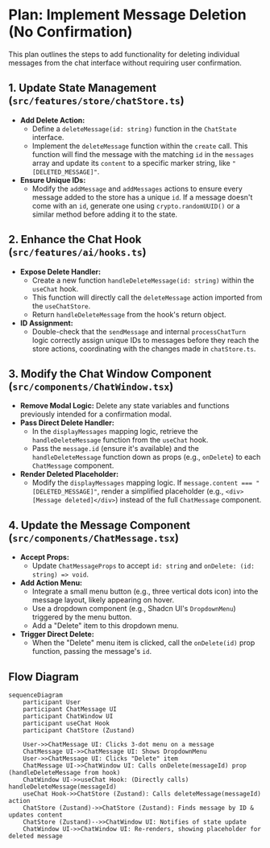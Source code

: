 # Plan: Implement Message Deletion (No Confirmation)

This plan outlines the steps to add functionality for deleting individual messages from the chat interface without requiring user confirmation.

## 1. Update State Management (`src/features/store/chatStore.ts`)

*   **Add Delete Action:**
    *   Define a `deleteMessage(id: string)` function in the `ChatState` interface.
    *   Implement the `deleteMessage` function within the `create` call. This function will find the message with the matching `id` in the `messages` array and update its `content` to a specific marker string, like `"[DELETED_MESSAGE]"`.
*   **Ensure Unique IDs:**
    *   Modify the `addMessage` and `addMessages` actions to ensure every message added to the store has a unique `id`. If a message doesn't come with an `id`, generate one using `crypto.randomUUID()` or a similar method before adding it to the state.

## 2. Enhance the Chat Hook (`src/features/ai/hooks.ts`)

*   **Expose Delete Handler:**
    *   Create a new function `handleDeleteMessage(id: string)` within the `useChat` hook.
    *   This function will directly call the `deleteMessage` action imported from the `useChatStore`.
    *   Return `handleDeleteMessage` from the hook's return object.
*   **ID Assignment:**
    *   Double-check that the `sendMessage` and internal `processChatTurn` logic correctly assign unique IDs to messages before they reach the store actions, coordinating with the changes made in `chatStore.ts`.

## 3. Modify the Chat Window Component (`src/components/ChatWindow.tsx`)

*   **Remove Modal Logic:** Delete any state variables and functions previously intended for a confirmation modal.
*   **Pass Direct Delete Handler:**
    *   In the `displayMessages` mapping logic, retrieve the `handleDeleteMessage` function from the `useChat` hook.
    *   Pass the `message.id` (ensure it's available) and the `handleDeleteMessage` function down as props (e.g., `onDelete`) to each `ChatMessage` component.
*   **Render Deleted Placeholder:**
    *   Modify the `displayMessages` mapping logic. If `message.content === "[DELETED_MESSAGE]"`, render a simplified placeholder (e.g., `<div>[Message deleted]</div>`) instead of the full `ChatMessage` component.

## 4. Update the Message Component (`src/components/ChatMessage.tsx`)

*   **Accept Props:**
    *   Update `ChatMessageProps` to accept `id: string` and `onDelete: (id: string) => void`.
*   **Add Action Menu:**
    *   Integrate a small menu button (e.g., three vertical dots icon) into the message layout, likely appearing on hover.
    *   Use a dropdown component (e.g., Shadcn UI's `DropdownMenu`) triggered by the menu button.
    *   Add a "Delete" item to this dropdown menu.
*   **Trigger Direct Delete:**
    *   When the "Delete" menu item is clicked, call the `onDelete(id)` prop function, passing the message's `id`.

## Flow Diagram

```mermaid
sequenceDiagram
    participant User
    participant ChatMessage UI
    participant ChatWindow UI
    participant useChat Hook
    participant ChatStore (Zustand)

    User->>ChatMessage UI: Clicks 3-dot menu on a message
    ChatMessage UI->>ChatMessage UI: Shows DropdownMenu
    User->>ChatMessage UI: Clicks "Delete" item
    ChatMessage UI->>ChatWindow UI: Calls onDelete(messageId) prop (handleDeleteMessage from hook)
    ChatWindow UI->>useChat Hook: (Directly calls) handleDeleteMessage(messageId)
    useChat Hook->>ChatStore (Zustand): Calls deleteMessage(messageId) action
    ChatStore (Zustand)->>ChatStore (Zustand): Finds message by ID & updates content
    ChatStore (Zustand)-->>ChatWindow UI: Notifies of state update
    ChatWindow UI->>ChatWindow UI: Re-renders, showing placeholder for deleted message